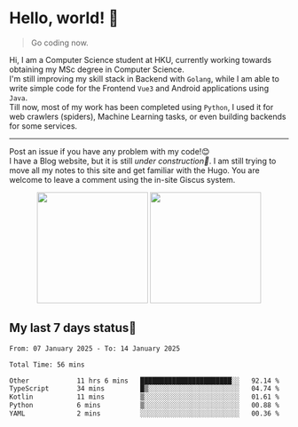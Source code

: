 # Hello, world! 🥰
> Go coding now.
  
Hi, I am a Computer Science student at HKU, currently working towards obtaining my MSc degree in Computer Science.  
I'm still improving my skill stack in Backend with `Golang`, while I am able to write simple code for the Frontend `Vue3` and Android applications using `Java`.  
Till now, most of my work has been completed using `Python`, I used it for web crawlers (spiders), Machine Learning tasks, or even building backends for some services.

-------
Post an issue if you have any problem with my code!😊  
I have a Blog website, but it is still *under construction🚧*. I am still trying to move all my notes to this site and get familiar with the Hugo. You are welcome to leave a comment using the in-site Giscus system.  


<div align="center">
<div><img src="https://github-readme-stats.vercel.app/api?username=Xrondev&count_private=true" height="200px"/> <img src="https://github-readme-stats.vercel.app/api/top-langs/?username=Xrondev" height="200px"/></div>
</div>
<div align="center"></div>  

## My last 7 days status🧐

<!--START_SECTION:waka-->

```txt
From: 07 January 2025 - To: 14 January 2025

Total Time: 56 mins

Other            11 hrs 6 mins   ███████████████████████░░   92.14 %
TypeScript       34 mins         █▒░░░░░░░░░░░░░░░░░░░░░░░   04.74 %
Kotlin           11 mins         ▒░░░░░░░░░░░░░░░░░░░░░░░░   01.61 %
Python           6 mins          ▒░░░░░░░░░░░░░░░░░░░░░░░░   00.88 %
YAML             2 mins          ░░░░░░░░░░░░░░░░░░░░░░░░░   00.36 %
```

<!--END_SECTION:waka-->
